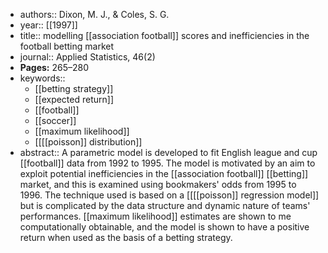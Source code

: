 - authors:: Dixon, M. J., & Coles, S. G.
- year:: [[1997]]
- title:: modelling [[association football]] scores and inefficiencies in the football betting market
- journal:: Applied Statistics, 46(2)
- **Pages:** 265–280
- keywords::
    - [[betting strategy]]
    - [[expected return]]
    - [[football]]
    - [[soccer]]
    - [[maximum likelihood]]
    - [[[[poisson]] distribution]]
- abstract:: A parametric model is developed to fit English league and cup [[football]] data from 1992 to 1995. The model is motivated by an aim to exploit potential inefficiencies in the [[association football]] [[betting]] market, and this is examined using bookmakers' odds from 1995 to 1996. The technique used is based on a [[[[poisson]] regression model]] but is complicated by the data structure and dynamic nature of teams' performances. [[maximum likelihood]] estimates are shown to me computationally obtainable, and the model is shown to have a positive return when used as the basis of a betting strategy.
